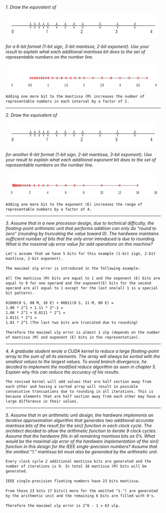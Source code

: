 *1. Draw the equivalent of*

<p align="center">
    <img src="../images/repr_nums_nozero_range.png" width=480 height=80>
</p>

*for a 6-bit format (1-bit sign, 3-bit mantissa, 2-bit exponent). Use your result to explain what each additional mantissa bit does to the set of representable numbers on the number line.*

<p align="center">
    <img src="../images/repr_nums_ex1.png" width=480 height=80>
</p>

```
Adding one more bit to the mantissa (M) increases the number of representable numbers in each interval by a factor of 2.
```

---

*2. Draw the equivalent of*

<p align="center">
    <img src="../images/repr_nums_nozero_range.png" width=480 height=80>
</p>

*for another 6-bit format (1-bit sign, 2-bit mantissa, 3-bit exponent). Use your result to explain what each additional exponent bit does to the set of representable numbers on the number line.*

<p align="center">
    <img src="../images/repr_nums_ex2.png" width=480 height=80>
</p>

```
Adding one more bit to the exponent (E) increases the range of representable numbers by a factor of 4.
```

---

*3. Assume that in a new processor design, due to technical difficulty, the floating-point arithmetic unit that performs addition can only do “round to zero” (rounding by truncating the value toward 0). The hardware maintains sufficient number of bits that the only error introduced is due to rounding. What is the maximal ulp error value for add operations on this machine?*

```
Let's assume that we have 5 bits for this example (1-bit sign, 2-bit mantissa, 2-bit exponent).

The maximal ulp error is introduced in the following example:

All the mantissa (M) bits are equal to 1 and the exponent (E) bits are equal to 0 for one operand and the exponent(E) bits for the second operand are all equal to 1 except for the last one(all 1 is a special bit pattern). 

01000(0 S, 00 M, 10 E) + 00011(0 S, 11 M, 00 E) = 
1.00 * 2^1 + 1.11 * 2^-1 = 
1.00 * 2^1 + 0.0111 * 2^1 =
1.0111 * 2^1 = 
1.01 * 2^1 (The last two bits are truncated due to rounding)

Therefore the maximal ulp error is almost 1 ulp (depends on the number of mantissa (M) and exponent (E) bits in the representation).
```

---

*4. A graduate student wrote a CUDA kernel to reduce a large floating-point array to the sum of all its elements. The array will always be sorted with the smallest values to the largest values. To avoid branch divergence, he decided to implement the modified reduce algorithm as seen in chapter 5. Explain why this can reduce the accuracy of his results.*

```
The revised kernel will add values that are half section away from each other and having a sorted array will result in possible consecutive trancuations due to rounding in all iterations. This is because elements that are half section away from each other may have a large difference in their values.
```

---

*5. Assume that in an arithmetic unit design, the hardware implements an iterative approximation algorithm that generates two additional accurate mantissa bits of the result for the sin() function in each clock cycle. The architect decided to allow the arithmetic function to iterate 9 clock cycles. Assume that the hardware fills in all remaining mantissa bits as 0’s. What would be the maximal ulp error of the hardware implementation of the sin() function in this design for the IEEE single-precision numbers? Assume that the omitted “1.” mantissa bit must also be generated by the arithmetic unit.*

```
Every clock cycle 2 additional mantissa bits are generated and the number of iterations is 9. In total 18 mantissa (M) bits will be generated.

IEEE single-precision floating numbers have 23 bits mantissa.

From those 23 bits 17 bits(1 more for the omitted "1.") are generated by the arithmetic unit and the remaining 6 bits are filled with 0's.

Therefore the maximal ulp error is 2^6 - 1 = 63 ulp.
```